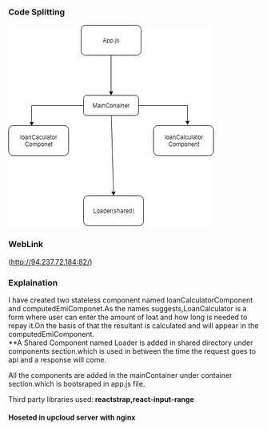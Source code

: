 ### Code Splitting 
![Code Splitting](/front-test.png)


### WebLink
(http://94.237.72.184:82/)

### Explaination
I have created two stateless component named loanCalculatorComponent and computedEmiComponet.As the names suggests,LoanCalculator is a form where user can enter the amount of loat and how long is needed to repay it.On the basis of that the resultant is calculated and will appear
in the computedEmiComponent.<br>
**A Shared Component named Loader is added in shared directory under components section.which is used in between the time the request goes to api and a response will come.<br>

All the components are added in the mainContainer under container section.which is bootsraped in app.js file.

Third party libraries used:<b> reactstrap,react-input-range</b>

#### Hoseted in upcloud server with nginx
